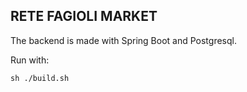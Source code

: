 ## RETE FAGIOLI MARKET

The backend is made with Spring Boot and Postgresql.

Run with:
```
sh ./build.sh
```